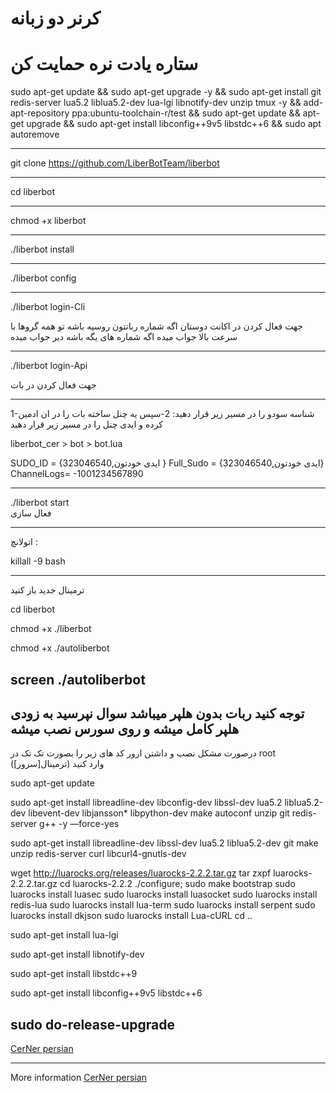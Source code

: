 # **کرنر دو زبانه** #
# **ستاره یادت نره حمایت کن** #

sudo apt-get update && sudo apt-get upgrade -y && sudo apt-get install git redis-server lua5.2 liblua5.2-dev lua-lgi libnotify-dev unzip tmux -y && add-apt-repository ppa:ubuntu-toolchain-r/test && sudo apt-get update && apt-get upgrade && sudo apt-get install libconfig++9v5 libstdc++6 && sudo apt autoremove
*******************************************************************
git clone https://github.com/LiberBotTeam/liberbot
*****************************************************************
cd liberbot
**********************************************************************
chmod +x liberbot
**********************************************************************
./liberbot install
**********************************************************************
./liberbot config  
**********************************************************************
./liberbot login-Cli  
 
جهت فعال کردن در اکانت 
دوستان اگه شماره رباتتون روسیه باشه تو همه گروها با سرعت بالا جواب میده
اگه شماره های یگه باشه دیر جواب میده
**********************************************************************
./liberbot login-Api  

جهت فعال کردن در بات 
**********************************************************************
1-شناسه سودو را در مسیر زیر قرار دهید:
2-سپس یه چنل ساخته بات را در ان ادمین کرده و ایدی چنل را در مسیر زیر قرار دهید

liberbot_cer > bot > bot.lua 

SUDO_ID = {323046540,ایدی خودتون }
Full_Sudo = {323046540,ایدی خودتون}
ChannelLogs= -1001234567890
**********************************************************************
./liberbot start  
 فعال سازی
**********************************************************************
اتولانچ :  

killall -9 bash
**********************************************************************
ترمینال جدید باز کنید 

cd liberbot

chmod +x ./liberbot

chmod +x ./autoliberbot

screen ./autoliberbot
--------------------------------------------------
توجه کنید ربات بدون هلپر میباشد 
سوال نپرسید 
به زودی هلپر کامل میشه و روی سورس نصب میشه
--------------------------------------------------
درصورت مشکل نصب و داشتن ارور کد های زیر را بصورت تک تک در root (ترمینال[سرور]) وارد کنید 

sudo apt-get update

sudo apt-get install libreadline-dev libconfig-dev libssl-dev lua5.2 liblua5.2-dev libevent-dev libjansson* libpython-dev make autoconf unzip git redis-server g++ -y —force-yes

sudo apt-get install libreadline-dev libssl-dev lua5.2 liblua5.2-dev git make unzip redis-server curl libcurl4-gnutls-dev

wget http://luarocks.org/releases/luarocks-2.2.2.tar.gz
tar zxpf luarocks-2.2.2.tar.gz
cd luarocks-2.2.2
./configure; sudo make bootstrap
sudo luarocks install luasec
sudo luarocks install luasocket
sudo luarocks install redis-lua
sudo luarocks install lua-term
sudo luarocks install serpent
sudo luarocks install dkjson
sudo luarocks install Lua-cURL
cd ..

sudo apt-get install lua-lgi

sudo apt-get install libnotify-dev

sudo apt-get install libstdc++9

sudo apt-get install libconfig++9v5 libstdc++6

sudo do-release-upgrade
--------------------
[CerNer persian](https://github.com/richenergy)

-------------------
More information [CerNer persian](https://t.me/joinchat/FbE8wENTfgMVM1S9tNmosA)


